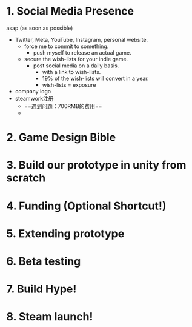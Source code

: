 # 1. Social Media Presence
asap (as soon as possible)
- Twitter, Meta, YouTube, Instagram, personal website.
	- force me to commit to something.
		- push myself to release an actual game.
	- secure the wish-lists for your indie game.
		- post social media on a daily basis.
			- with a link to wish-lists.
			- 19% of the wish-lists will convert in a year.
			- wish-lists = exposure
- company logo
- steamwork注册
	- ==遇到问题：700RMB的费用==
	- 
# 2. Game Design Bible
# 3. Build our prototype in unity from scratch
# 4. Funding (Optional Shortcut!)
# 5. Extending prototype
# 6. Beta testing
# 7. Build Hype!
# 8. Steam launch!
